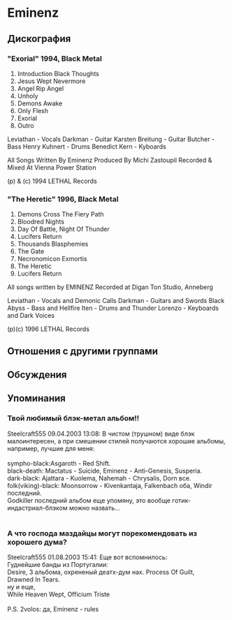 # Eminenz



## Дискография

### "Exorial" 1994, Black Metal

1. Introduction Black Thoughts
2. Jesus Wept Nevermore
3. Angel Rip Angel
4. Unholy
5. Demons Awake
6. Only Flesh
7. Exorial
8. Outro

 Leviathan - Vocals
 Darkman - Guitar
 Karsten Breitung - Guitar
 Butcher - Bass
 Henry Kuhnert - Drums
 Benedict Kern - Kyboards

All Songs Written By Eminenz
Produced By Michi Zastoupil
Recorded & Mixed At Vienna Power Station

(p) & (c) 1994 LETHAL Records

### "The Heretic" 1996, Black Metal

1. Demons Cross The Fiery Path
2. Bloodred Nights
3. Day Of Battle, Night Of Thunder
4. Lucifers Return
5. Thousands Blasphemies
6. The Gate
7. Necronomicon Exmortis
8. The Heretic
9.  Lucifers Return

All songs written by EMINENZ
Recorded at Digan Ton Studio, Anneberg

Leviathan - Vocals and Demonic Calls
Darkman - Guitars and Swords
Black Abyss - Bass and Hellfire
Iten - Drums and Thunder
Lorenzo - Keyboards and Dark Voices

 (p)(c) 1996 LETHAL Records


## Отношения с другими группами


## Обсуждения


## Упоминания

### Твой любимый блэк-метал альбом!!

Steelcraft555 09.04.2003 13:08:
В чистом (трушном) виде блэк малоинтересен, а при смешении стилей получаются хорошие альбомы, например, лучшие для меня:<BR><BR>sympho-black:Asgaroth - Red Shift.<BR>black-death: Mactatus - Suicide, Eminenz - Anti-Genesis, Susperia.<BR>dark-black: Ajattara - Kuolema, Nahemah - Chrysalis, Dorn все.<BR>folk(viking)-black: Moonsorrow - Kivenkantaja, Falkenbach оба, Windir последний. <BR>Godkiller последний альбом еще упомяну, это вообще готик-индастриал-блэком можно назвать...<BR><BR>

### А что господа маздайцы могут порекомендовать из хорошего дума?

Steelcraft555 01.08.2003 15:41:
Еще вот вспомнилось:<BR>Гуднейшие банды из Португалии: <BR>Desire, 3 альбома, охрененый деатх-дум нах. Process Of Guilt, <BR>Drawned In Tears.<BR>ну и еще,<BR>While Heaven Wept, Officium Triste<BR><BR>P.S. 2volos: да, Eminenz - rules

